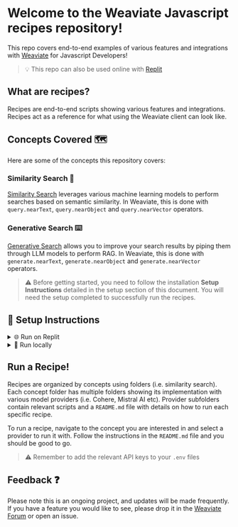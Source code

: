 # Welcome to the Weaviate Javascript recipes repository!
This repo covers end-to-end examples of various features and integrations with [Weaviate](www.weaviate.io) for Javascript Developers! 

> 💡 This repo can also be used online with [Replit](https://replit.com/@malgamves/recipes-ts)


## What are recipes? 

Recipes are end-to-end scripts showing various features and integrations. Recipes act as a reference for what using the Weaviate client can look like. 


## Concepts Covered 🗺️

Here are some of the concepts this repository covers:

### Similarity Search 🔎
[Similarity Search](/similarity-search) leverages various machine learning models to perform searches based on semantic similarity. In Weaviate, this is done with `query.nearText`, `query.nearObject` and `query.nearVector` operators.


### Generative Search ⌨️
[Generative Search](/generative-search) allows you to improve your search results by piping them through LLM models to perform RAG. In Weaviate, this is done with `generate.nearText`, `generate.nearObject` and `generate.nearVector` operators.

> ⚠️ Before getting started, you need to follow the installation **Setup Instructions** detailed in the setup section of this document. You will need the setup completed to successfully run the recipes.


## 🚀 Setup Instructions

<details>
  <summary> 🌐 Run on Replit</summary>

### 1. Open on recipes on Replit

Navigate to the recipes [Replit](https://replit.com/@malgamves/recipes-ts) and fork it.

### 2. Run in Weaviate Cloud Service

Head to [WCS](https://console.weaviate.cloud/), where you can easily create a free sandbox cluster. 
Take note of your `cluster URL` and `apiKey` and add them to your `.env` file as `WEAVIATE_URL` and `WEAVIATE_ADMIN_KEY` respectively. 

### 3. Define environment variables
The `.env.example` file contains all the environment variables you would need to run the recipes.
Go to each provider website to create and copy your environment variables, e.g. access your [Cohere](https://dashboard.cohere.com/api-keys) variables here. 
```
cp .env_example .env
```

Now you're ready to run a recipe! 

</details>

<details>
  <summary> 🏡 Run locally</summary>
  
### 1. Install npm packages
Clone this repository, and install the project dependencies

```
npm install
```

### 2. Run locally using Docker
Considering you already have docker installed, follow along our Docker [installation guide](https://weaviate.io/developers/weaviate/installation/docker-compose). Then run the command below to start your Weaviate server.

```
docker compose up -d
```
> ⚠️ When using Docker, remember to update all the `connectToWeaviateCloud()` methods to `connectToLocal()`. 

**IMPORTANT:** Make sure to define your environment variables before running Docker

### 3. Define environment variables
The `.env.example` file contains all the environment variables you would need to run the recipes.
Go to each provider website to create and copy your environment variables, e.g. access your [Cohere](https://dashboard.cohere.com/api-keys)
variables here. 
```
cp .env_example .env
```

Now you're ready to run a recipe! 
</details>

## Run a Recipe!

Recipes are organized by concepts using folders (i.e. similarity search). Each concept folder has multiple folders showing its implementation with various model providers (i.e. Cohere, Mistral AI etc).
Provider subfolders contain relevant scripts and a `README.md` file with details on how to run each specific recipe.

To run a recipe, navigate to the concept you are interested in and select a provider to run it with. Follow the instructions in the `README.md` file and you should be good to go. 

> ⚠️ Remember to add the relevant API keys to your `.env` files

## Feedback ❓
Please note this is an ongoing project, and updates will be made frequently. If you have a feature you would like to see, please drop it in the [Weaviate Forum](https://forum.weaviate.io/c/general/4) or open an issue.

